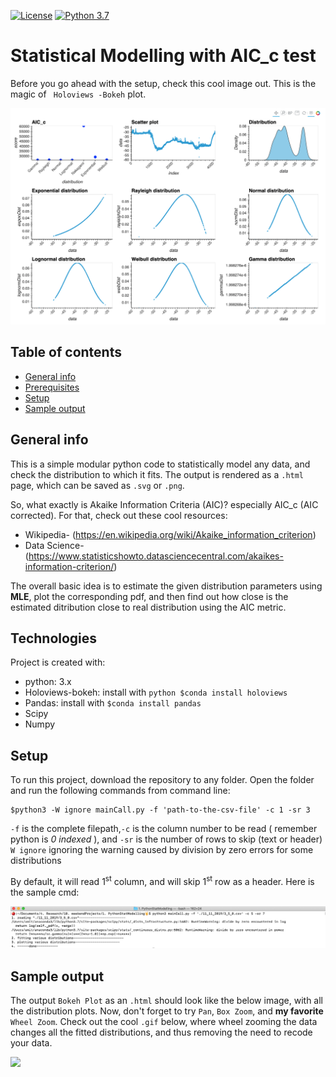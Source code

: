 


[![License](https://poser.pugx.org/ali-irawan/xtra/license.svg)](https://poser.pugx.org/ali-irawan/xtra/license.svg)
[![Python 3.7](https://img.shields.io/badge/python-3.7-blue.svg)](https://www.python.org/downloads/release/python-373/)


# Statistical Modelling with AIC_c test
 Before you go ahead with the setup, check this cool image out. This is the magic of ` Holoviews -Bokeh` plot.
 
![](img/Screen2.png)


## Table of contents
* [General info](#general-info)
* [Prerequisites](#technologies)
* [Setup](#setup)
* [Sample output](#sample-output)

## General info
This is a simple modular python code to statistically model any data, and check the distribution to which it fits. 
The output is rendered as a `.html` page, which can be saved as `.svg` or `.png`. 

So, what exactly is Akaike Information Criteria (AIC)? especially AIC_c (AIC corrected). For that, check out these cool resources:
*  Wikipedia- (https://en.wikipedia.org/wiki/Akaike_information_criterion)
*  Data Science- (https://www.statisticshowto.datasciencecentral.com/akaikes-information-criterion/)

The overall basic idea is to estimate the given distribution parameters using **MLE**, plot the corresponding pdf, and then find out how close is the estimated ditribution close to real distribution using the AIC metric.
	
## Technologies
Project is created with:
* python: 3.x
* Holoviews-bokeh: install with ```python $conda install holoviews ```
* Pandas: install with ```$conda install pandas```
* Scipy 
* Numpy
	
## Setup
To run this project, download the repository to any folder. Open the folder and run the following commands from command line:
```
$python3 -W ignore mainCall.py -f 'path-to-the-csv-file' -c 1 -sr 3
```
`-f` is the complete filepath,`-c` is the column number to be read ( remember python is *0 indexed* ), and 
`-sr` is the number of rows to skip (text or header)
`W ignore` ignoring the warning caused by division by zero errors for some distributions

By default, it will read 1<sup>st</sup> column, and will skip 1<sup>st</sup> row as a header. Here is the sample cmd:

![Cmd](img/Screen3.png)

## Sample output

The output `Bokeh Plot` as an `.html` should look like the below image,  with all the distribution plots. Now, don't forget to try `Pan`, `Box Zoom`, and **my favorite** ` Wheel Zoom`.  Check out the cool `.gif` below, where wheel zooming the data changes all the fitted distributions, and thus removing the need to recode your data.

<img src= "img/out2.gif" > 



